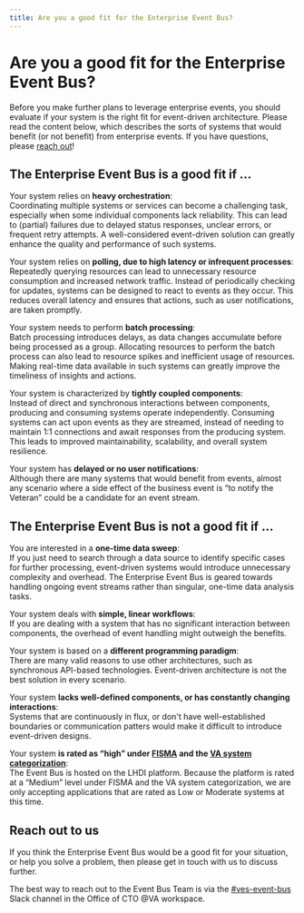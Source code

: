 ```yaml
---
title: Are you a good fit for the Enterprise Event Bus?
---
```


# Are you a good fit for the Enterprise Event Bus?

Before you make further plans to leverage enterprise events, you should evaluate if your system is the right fit for event-driven architecture. Please read the content below, which describes the sorts of systems that would benefit (or not benefit) from enterprise events. If you have questions, please [reach out](./get-support.md)!

## The Enterprise Event Bus is a good fit if ...

Your system relies on **heavy orchestration**:<br/>
Coordinating multiple systems or services can become a challenging task, especially when some individual components lack reliability. This can lead to (partial) failures due to delayed status responses, unclear errors, or frequent retry attempts. A well-considered event-driven solution can greatly enhance the quality and performance of such systems.

Your system relies on **polling, due to high latency or infrequent processes**:<br/>
Repeatedly querying resources can lead to unnecessary resource consumption and increased network traffic. Instead of periodically checking for updates, systems can be designed to react to events as they occur. This reduces overall latency and ensures that actions, such as user notifications, are taken promptly.

Your system needs to perform **batch processing**:<br/>
Batch processing introduces delays, as data changes accumulate before being processed as a group. Allocating resources to perform the batch process can also lead to resource spikes and inefficient usage of resources. Making real-time data available in such systems can greatly improve the timeliness of insights and actions.

Your system is characterized by **tightly coupled components**:<br/>
Instead of direct and synchronous interactions between components, producing and consuming systems operate independently. Consuming systems can act upon events as they are streamed, instead of needing to maintain 1:1 connections and await responses from the producing system. This leads to improved maintainability, scalability, and overall system resilience.

Your system has **delayed or no user notifications**:<br/>
Although there are many systems that would benefit from events, almost any scenario where a side effect of the business event is “to notify the Veteran” could be a candidate for an event stream.

## The Enterprise Event Bus is not a good fit if ...

You are interested in a **one-time data sweep**:<br/>
If you just need to search through a data source to identify specific cases for further processing, event-driven systems would introduce unnecessary complexity and overhead. The Enterprise Event Bus is geared towards handling ongoing event streams rather than singular, one-time data analysis tasks.

Your system deals with **simple, linear workflows**:<br/>
If you are dealing with a system that has no significant interaction between components, the overhead of event handling might outweigh the benefits.

Your system is based on a **different programming paradigm**:<br/>
There are many valid reasons to use other architectures, such as synchronous API-based technologies. Event-driven architecture is not the best solution in every scenario.

Your system **lacks well-defined components, or has constantly changing interactions**:<br/>
Systems that are continuously in flux, or don't have well-established boundaries or communication patters would make it difficult to introduce event-driven designs.

Your system **is rated as “high” under [FISMA](https://security.cms.gov/learn/federal-information-security-management-act-fisma) and the [VA system categorization](https://jubilant-succotash-m55rqe7.pages.github.io/categorization/)**:<br/> 
The Event Bus is hosted on the LHDI platform. Because the platform is rated at a “Medium” level under FISMA and the VA system categorization, we are only accepting applications that are rated as Low or Moderate systems at this time.

## Reach out to us

If you think the Enterprise Event Bus would be a good fit for your situation, or help you solve a problem, then please get in touch with us to discuss further.

The best way to reach out to the Event Bus Team is via the [#ves-event-bus](https://dsva.slack.com/archives/C042ZQ7JUAX) Slack channel in the Office of CTO @VA workspace.


